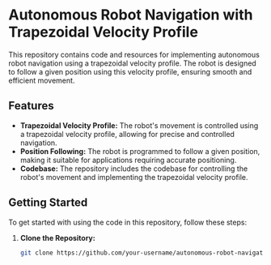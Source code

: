 # Autonomous Robot Navigation with Trapezoidal Velocity Profile

This repository contains code and resources for implementing autonomous robot navigation using a trapezoidal velocity profile. The robot is designed to follow a given position using this velocity profile, ensuring smooth and efficient movement.

## Features

- **Trapezoidal Velocity Profile:** The robot's movement is controlled using a trapezoidal velocity profile, allowing for precise and controlled navigation.
- **Position Following:** The robot is programmed to follow a given position, making it suitable for applications requiring accurate positioning.
- **Codebase:** The repository includes the codebase for controlling the robot's movement and implementing the trapezoidal velocity profile.

## Getting Started

To get started with using the code in this repository, follow these steps:

1. **Clone the Repository:**
   ```bash
   git clone https://github.com/your-username/autonomous-robot-navigation.git
